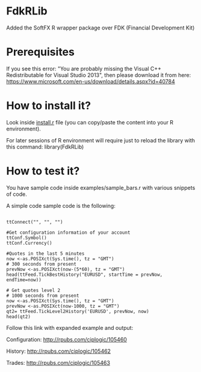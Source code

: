 # FdkRLib
Added the SoftFX R wrapper package over FDK (Financial Development Kit)

# Prerequisites
If you see this error: "You are probably missing the Visual C++ Redistributable for Visual Studio 2013", then please download it from here:
https://www.microsoft.com/en-us/download/details.aspx?id=40784

# How to install it?
Look inside [install.r](https://github.com/SoftFx/FdkRLib/blob/master/install.r)  file (you can copy/paste the content into your R environment).

For later sessions of R environment will require just to reload the library with this command:
library(FdkRLib)

# How to test it?
You have sample code inside examples/sample_bars.r with various snippets of code. 

A simple code sample code is the following:
```

ttConnect("", "", "")

#Get configuration information of your account
ttConf.Symbol()
ttConf.Currency()

#Quotes in the last 5 minutes
now <-as.POSIXct(Sys.time(), tz = "GMT")
# 300 seconds from present
prevNow <-as.POSIXct(now-(5*60), tz = "GMT")
head(ttFeed.TickBestHistory("EURUSD", startTime = prevNow, endTime=now))

# Get quotes level 2
# 1000 seconds from present
now <-as.POSIXct(Sys.time(), tz = "GMT")
prevNow <-as.POSIXct(now-1000, tz = "GMT")
qt2= ttFeed.TickLevel2History('EURUSD', prevNow, now)
head(qt2)
```
Follow this link with expanded example and output:

Configuration:
http://rpubs.com/ciplogic/105460

History:
http://rpubs.com/ciplogic/105462

Trades:
http://rpubs.com/ciplogic/105463
